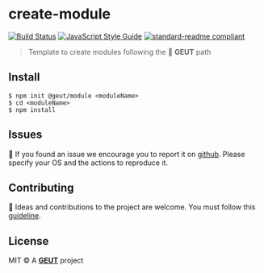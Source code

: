 # create-module

[![Build Status](https://travis-ci.com/geut/create-module.svg?branch=master)](https://travis-ci.com/geut/create-module)
[![JavaScript Style Guide](https://img.shields.io/badge/code_style-standard-brightgreen.svg)](https://standardjs.com)
[![standard-readme compliant](https://img.shields.io/badge/readme%20style-standard-brightgreen.svg?style=flat-square)](https://github.com/RichardLitt/standard-readme)

> Template to create modules following the :snail: **GEUT** path

## <a name="install"></a> Install

```
$ npm init @geut/module <moduleName>
$ cd <moduleName>
$ npm install
```

## <a name="issues"></a> Issues

:bug: If you found an issue we encourage you to report it on [github](https://github.com/geut/create-module/issues). Please specify your OS and the actions to reproduce it.

## <a name="contribute"></a> Contributing

:busts_in_silhouette: Ideas and contributions to the project are welcome. You must follow this [guideline](https://github.com/geut/create-module/blob/master/CONTRIBUTING.md).

## License

MIT © A [**GEUT**](http://geutstudio.com/) project
